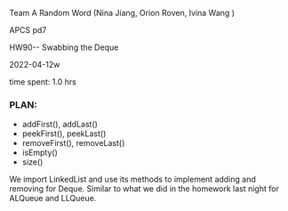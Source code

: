 Team A Random Word (Nina Jiang, Orion Roven, Ivina Wang )

APCS pd7

HW90-- Swabbing the Deque

2022-04-12w

time spent: 1.0 hrs


### PLAN:
* addFirst(), addLast()
* peekFirst(), peekLast()
* removeFirst(), removeLast()
* isEmpty()
* size()

We import LinkedList and use its methods to implement adding and removing for Deque. Similar to what we did in the homework last night for ALQueue and LLQueue.
